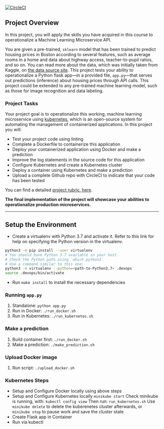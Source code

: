 [![CircleCI](https://circleci.com/gh/circleci/circleci-docs.svg?style=svg)](https://app.circleci.com/pipelines/github/GKB156/udacity-devops-project-4/7/workflows/216591c6-2224-4590-8ee8-7c79fe73d2f7)

## Project Overview

In this project, you will apply the skills you have acquired in this course to operationalize a Machine Learning Microservice API.

You are given a pre-trained, `sklearn` model that has been trained to predict housing prices in Boston according to several features, such as average rooms in a home and data about highway access, teacher-to-pupil ratios, and so on. You can read more about the data, which was initially taken from Kaggle, on [the data source site](https://www.kaggle.com/c/boston-housing). This project tests your ability to operationalize a Python flask app—in a provided file, `app.py`—that serves out predictions (inference) about housing prices through API calls. This project could be extended to any pre-trained machine learning model, such as those for image recognition and data labeling.

### Project Tasks

Your project goal is to operationalize this working, machine learning microservice using [kubernetes](https://kubernetes.io/), which is an open-source system for automating the management of containerized applications. In this project you will:

- Test your project code using linting
- Complete a Dockerfile to containerize this application
- Deploy your containerized application using Docker and make a prediction
- Improve the log statements in the source code for this application
- Configure Kubernetes and create a Kubernetes cluster
- Deploy a container using Kubernetes and make a prediction
- Upload a complete Github repo with CircleCI to indicate that your code has been tested

You can find a detailed [project rubric, here](https://review.udacity.com/#!/rubrics/2576/view).

**The final implementation of the project will showcase your abilities to operationalize production microservices.**

---

## Setup the Environment

- Create a virtualenv with Python 3.7 and activate it. Refer to this link for help on specifying the Python version in the virtualenv.

```bash
python3 -m pip install --user virtualenv
# You should have Python 3.7 available in your host.
# Check the Python path using `which python3`
# Use a command similar to this one:
python3 -m virtualenv --python=<path-to-Python3.7> .devops
source .devops/bin/activate
```

- Run `make install` to install the necessary dependencies

### Running `app.py`

1. Standalone: `python app.py`
2. Run in Docker: `./run_docker.sh`
3. Run in Kubernetes: `./run_kubernetes.sh`

### Make a prediction

1. Build container first: `./run_docker.sh`
2. Make a prediction: `./make_prediction.sh`

### Upload Docker image

1. Run script: `./upload_docker.sh`

### Kubernetes Steps

- Setup and Configure Docker locally using above steps
- Setup and Configure Kubernetes locally
  `minikube start`
  Check minikube is running, with: `kubectl config view`
  Then run: `run_kubernetes.sh`
  Use `minikube delete` to delete the kuberenetes cluster afterwards, or
  `minikube stop` to pause work and save the cluster state
- Create Flask app in Container
- Run via kubectl
